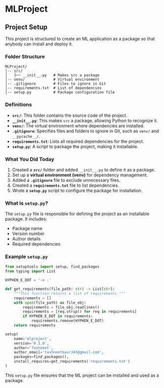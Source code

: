 # MLProject

## Project Setup

This project is structured to create an ML application as a package so that anybody can install and deploy it.

### Folder Structure
```
MLProject/
│-- src/
│   ├── __init__.py   # Makes src a package
│-- venv/             # Virtual environment
│-- .gitignore        # Files to ignore in Git
│-- requirements.txt  # List of dependencies
│-- setup.py          # Package configuration file
```

### Definitions

- **`src/`**: This folder contains the source code of the project.
- **`__init__.py`**: This makes `src` a package, allowing Python to recognize it.
- **`venv/`**: The virtual environment where dependencies are installed.
- **`.gitignore`**: Specifies files and folders to ignore in Git, such as `venv/` and `__pycache__/`.
- **`requirements.txt`**: Lists all required dependencies for the project.
- **`setup.py`**: A script to package the project, making it installable.

### What You Did Today
1. Created a **`src/`** folder and added `__init__.py` to define it as a package.
2. Set up a **virtual environment (venv)** for dependency management.
3. Added a **`.gitignore`** file to exclude unnecessary files.
4. Created a **`requirements.txt`** file to list dependencies.
5. Wrote a **`setup.py`** script to configure the package for installation.

### What is `setup.py`?
The `setup.py` file is responsible for defining the project as an installable package. It includes:
- Package name
- Version number
- Author details
- Required dependencies

### Example `setup.py`
```python
from setuptools import setup, find_packages
from typing import List

HYPHEN_E_DOT = '-e .'

def get_requirements(file_path: str) -> List[str]:
    """This function returns a list of requirements."""
    requirements = []
    with open(file_path) as file_obj:
        requirements = file_obj.readlines()
        requirements = [req.strip() for req in requirements]
        if HYPHEN_E_DOT in requirements:
            requirements.remove(HYPHEN_E_DOT)
    return requirements

setup(
    name='mlproject',
    version='0.1.0',
    author='Tashneet',
    author_email='tashneetkaur343@gmail.com',
    packages=find_packages(),
    install_requires=get_requirements('requirements.txt')
)
```

This `setup.py` file ensures that the ML project can be installed and used as a package.

